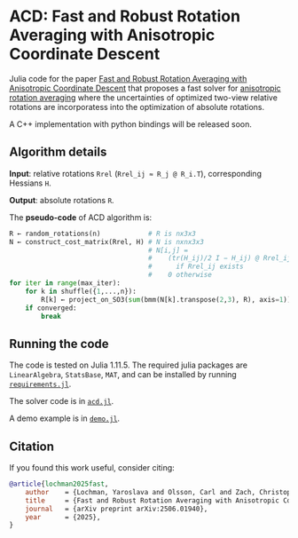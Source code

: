 # ACD: Fast and Robust Rotation Averaging with Anisotropic Coordinate Descent

Julia code for the paper [Fast and Robust Rotation Averaging with Anisotropic Coordinate Descent](https://ylochman.github.io/acd) that proposes a fast solver for [anisotropic rotation averaging](https://ylochman.github.io/anisotropic-ra) where the uncertainties of optimized two-view relative rotations are incorporatess into the optimization of absolute rotations.

A C++ implementation with python bindings will be released soon.

## Algorithm details
**Input**: relative rotations `Rrel` (`Rrel_ij ≈ R_j @ R_i.T`), corresponding Hessians `H`.

**Output**: absolute rotations `R`.

The **pseudo-code** of ACD algorithm is:
```python
R ← random_rotations(n)            # R is nx3x3
N ← construct_cost_matrix(Rrel, H) # N is nxnx3x3
                                   # N[i,j] = 
                                   #    (tr(H_ij)/2 I − H_ij) @ Rrel_ij
                                   #      if Rrel_ij exists
                                   #    0 otherwise
for iter in range(max_iter):
    for k in shuffle({1,...,n}):
        R[k] ← project_on_SO3(sum(bmm(N[k].transpose(2,3), R), axis=1))
    if converged:
        break
```

## Running the code
The code is tested on Julia 1.11.5.
The required julia packages are `LinearAlgebra`, `StatsBase`, `MAT`, and can be installed by running [`requirements.jl`](./requirements.jl).

The solver code is in [`acd.jl`](./acd/acd.jl).

A demo example is in [`demo.jl`](./demos/demo.jl).

## Citation
If you found this work useful, consider citing:
```bibtex
@article{lochman2025fast,
    author    = {Lochman, Yaroslava and Olsson, Carl and Zach, Christopher},
    title     = {Fast and Robust Rotation Averaging with Anisotropic Coordinate Descent},
    journal   = {arXiv preprint arXiv:2506.01940},
    year      = {2025},
}
```

